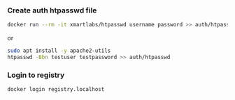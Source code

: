 ### Create auth htpasswd file

```bash
docker run --rm -it xmartlabs/htpasswd username password >> auth/htpasswd
```
or 
```bash
sudo apt install -y apache2-utils
htpasswd -Bbn testuser testpassword >> auth/htpasswd
```

### Login to registry

```bash
docker login registry.localhost
```